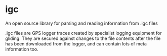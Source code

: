 igc
===

An open source library for parsing and reading information from .igc files

.igc files are GPS logger traces created by specialist logging equipment for gliding. They are secured against changes
to the file contents after the file has been downloaded from the logger, and can contain lots of meta information too.
